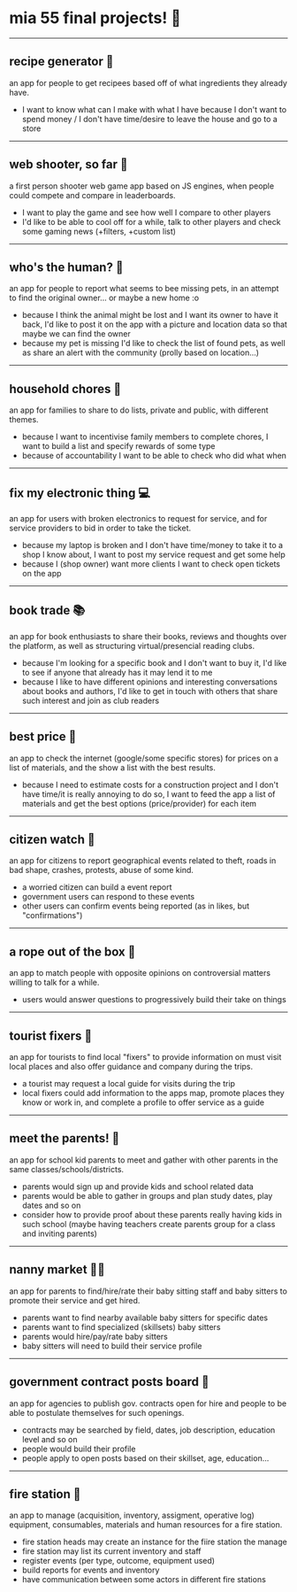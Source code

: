 # mia 55 final projects! 🚀

-----
## recipe generator 🍰
an app for people to get recipees based off of what ingredients they already have.
- I want to know what can I make with what I have because I don't want to spend money / I don't have time/desire to leave the house and go to a store

-----
## web shooter, so far 🔫
a first person shooter web game app based on JS engines, when people could compete and compare in leaderboards.
- I want to play the game and see how well I compare to other players
- I'd like to be able to cool off for a while, talk to other players and check some gaming news (+filters, +custom list)

-----
## who's the human? 🐶
an app for people to report what seems to bee missing pets, in an attempt to find the original owner... or maybe a new home :o
- because I think the animal might be lost and I want its owner to have it back, I'd like to post it on the app with a picture and location data so that maybe we can find the owner
- because my pet is missing I'd like to check the list of found pets, as well as share an alert with the community (prolly based on location...)

-----
## household chores 🏡
an app for families to share to do lists, private and public, with different themes.
- because I want to incentivise family members to complete chores, I want to build a list and specify rewards of some type
- because of accountability I want to be able to check who did what when

-----
## fix my electronic thing 💻
an app for users with broken electronics to request for service, and for service providers to bid in order to take the ticket.
- because my laptop is broken and I don't have time/money to take it to a shop I know about, I want to post my service request and get some help
- because I (shop owner) want more clients I want to check open tickets on the app 

-----
## book trade 📚
an app for book enthusiasts to share their books, reviews and thoughts over the platform, as well as structuring virtual/presencial reading clubs.
- because I'm looking for a specific book and I don't want to buy it, I'd like to see if anyone that already has it may lend it to me
- because I like to have different opinions and interesting conversations about books and authors, I'd like to get in touch with others that share such interest and join as club readers

-----
## best price 🤑
an app to check the internet (google/some specific stores) for prices on a list of materials, and the show a list with the best results.
- because I need to estimate costs for a construction project and I don't have time/it is really annoying to do so, I want to feed the app a list of materials and get the best options (price/provider) for each item  

-----
## citizen watch 🧐
an app for citizens to report geographical events related to theft, roads in bad shape, crashes, protests, abuse of some kind.

- a worried citizen can build a event report
- government users can respond to these events
- other users can confirm events being reported (as in likes, but "confirmations")

----
## a rope out of the box 🎁
an app to match people with opposite opinions on controversial matters willing to talk for a while.

- users would answer questions to progressively build their take on things

----
## tourist fixers 🌳
an app for tourists to find local "fixers" to provide information on must visit local places and also offer guidance and company during the trips.

- a tourist may request a local guide for visits during the trip
- local fixers could add information to the apps map, promote places they know or work in, and complete a profile to offer service as a guide

----
## meet the parents! 🌻
an app for school kid parents to meet and gather with other parents in the same classes/schools/districts.

- parents would sign up and provide kids and school related data
- parents would be able to gather in groups and plan study dates, play dates and so on
- consider how to provide proof about these parents really having kids in such school (maybe having teachers create parents group for a class and inviting parents)

----
## nanny market 👶🏼
an app for parents to find/hire/rate their baby sitting staff and baby sitters to promote their service and get hired.

- parents want to find nearby available baby sitters for specific dates
- parents want to find specialized (skillsets) baby sitters
- parents would hire/pay/rate baby sitters
- baby sitters will need to build their service profile

----
## government contract posts board 🏢
an app for agencies to publish gov. contracts open for hire and people to be able to postulate themselves for such openings.

- contracts may be searched by field, dates, job description, education level and so on
- people would build their profile
- people apply to open posts based on their skillset, age, education...

----
## fire station 🚒
an app to manage (acquisition, inventory, assigment, operative log) equipment, consumables, materials and human resources for a fire station.

- fire station heads may create an instance for the fiire station the manage
- fire station may list its current inventory and staff
- register events (per type, outcome, equipment used)
- build reports for events and inventory
- have communication between some actors in different fire stations
